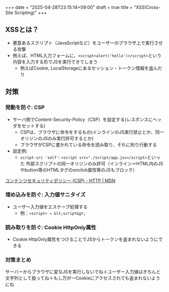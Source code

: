+++
date = "2025-04-28T23:15:14+09:00"
draft = true
title = "XSS(Cross-Site Scripting)"
+++


## XSSとは？

- 悪意あるスクリプト（JavaScriptなど）をユーザーのブラウザ上で実行させる攻撃
- 例えば、HTML入力フォームに、`<script>alert('hello')</script>`という内容を入力する形でJSを実行できてしまう
  - 例えばCookie, LocalStorageにあるセッション・トークン情報を盗んだり

## 対策

### 発動を防ぐ: CSP

- サーバ側でContent-Security-Policy（CSP）を設定する(レスポンスにヘッダをセットする)
  - CSPは、ブラウザに命令をするもの(インラインのJS実行禁止とか、同一オリジンのJSのみ実行許可するとか)
  - ブラウザがCSPに書かれている命令を読み取り、それに則り行動する
- 設定例:
  - `script-src 'self'`: `<script src="./script/app.js></script>`といった 外部スクリプトの同一オリジンのみ許可（インライン＝HTML内のJSやbutton等のHTMLタグのonclick属性等のJSもブロック）

[コンテンツセキュリティポリシー (CSP) - HTTP | MDN](https://developer.mozilla.org/ja/docs/Web/HTTP/Guides/CSP)

### 埋め込みを防ぐ: 入力値サニタイズ

- ユーザー入力値をエスケープ処理する
  - 例：`<script> → &lt;script&gt;`

### 読み取りを防ぐ: Cookie HttpOnly属性

- Cookie HttpOnly属性をつけることでJSからトークンを盗まれないようにできる

### 対策まとめ

サーバーからブラウザに変なJSを実行しないでね＋ユーザー入力値はきちんと文字列として扱ってね＋もし万が一Cookieにアクセスされても盗まれないようにね